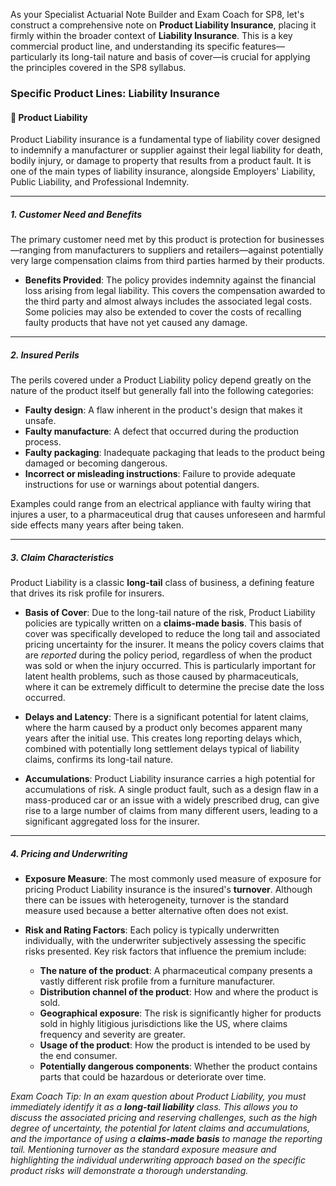 As your Specialist Actuarial Note Builder and Exam Coach for SP8, let's construct a comprehensive note on **Product Liability Insurance**, placing it firmly within the broader context of **Liability Insurance**. This is a key commercial product line, and understanding its specific features—particularly its long-tail nature and basis of cover—is crucial for applying the principles covered in the SP8 syllabus.

### **Specific Product Lines: Liability Insurance**

#### **🔸 Product Liability**

Product Liability insurance is a fundamental type of liability cover designed to indemnify a manufacturer or supplier against their legal liability for death, bodily injury, or damage to property that results from a product fault. It is one of the main types of liability insurance, alongside Employers' Liability, Public Liability, and Professional Indemnity.

---

##### **1\. Customer Need and Benefits**

The primary customer need met by this product is protection for businesses—ranging from manufacturers to suppliers and retailers—against potentially very large compensation claims from third parties harmed by their products.

* **Benefits Provided**: The policy provides indemnity against the financial loss arising from legal liability. This covers the compensation awarded to the third party and almost always includes the associated legal costs. Some policies may also be extended to cover the costs of recalling faulty products that have not yet caused any damage.

---

##### **2\. Insured Perils**

The perils covered under a Product Liability policy depend greatly on the nature of the product itself but generally fall into the following categories:

* **Faulty design**: A flaw inherent in the product's design that makes it unsafe.  
* **Faulty manufacture**: A defect that occurred during the production process.  
* **Faulty packaging**: Inadequate packaging that leads to the product being damaged or becoming dangerous.  
* **Incorrect or misleading instructions**: Failure to provide adequate instructions for use or warnings about potential dangers.

Examples could range from an electrical appliance with faulty wiring that injures a user, to a pharmaceutical drug that causes unforeseen and harmful side effects many years after being taken.

---

##### **3\. Claim Characteristics**

Product Liability is a classic **long-tail** class of business, a defining feature that drives its risk profile for insurers.

* **Basis of Cover**: Due to the long-tail nature of the risk, Product Liability policies are typically written on a **claims-made basis**. This basis of cover was specifically developed to reduce the long tail and associated pricing uncertainty for the insurer. It means the policy covers claims that are *reported* during the policy period, regardless of when the product was sold or when the injury occurred. This is particularly important for latent health problems, such as those caused by pharmaceuticals, where it can be extremely difficult to determine the precise date the loss occurred.

* **Delays and Latency**: There is a significant potential for latent claims, where the harm caused by a product only becomes apparent many years after the initial use. This creates long reporting delays which, combined with potentially long settlement delays typical of liability claims, confirms its long-tail nature.

* **Accumulations**: Product Liability insurance carries a high potential for accumulations of risk. A single product fault, such as a design flaw in a mass-produced car or an issue with a widely prescribed drug, can give rise to a large number of claims from many different users, leading to a significant aggregated loss for the insurer.

---

##### **4\. Pricing and Underwriting**

* **Exposure Measure**: The most commonly used measure of exposure for pricing Product Liability insurance is the insured's **turnover**. Although there can be issues with heterogeneity, turnover is the standard measure used because a better alternative often does not exist.

* **Risk and Rating Factors**: Each policy is typically underwritten individually, with the underwriter subjectively assessing the specific risks presented. Key risk factors that influence the premium include:

  * **The nature of the product**: A pharmaceutical company presents a vastly different risk profile from a furniture manufacturer.  
  * **Distribution channel of the product**: How and where the product is sold.  
  * **Geographical exposure**: The risk is significantly higher for products sold in highly litigious jurisdictions like the US, where claims frequency and severity are greater.  
  * **Usage of the product**: How the product is intended to be used by the end consumer.  
  * **Potentially dangerous components**: Whether the product contains parts that could be hazardous or deteriorate over time.

*Exam Coach Tip: In an exam question about Product Liability, you must immediately identify it as a **long-tail liability** class. This allows you to discuss the associated pricing and reserving challenges, such as the high degree of uncertainty, the potential for latent claims and accumulations, and the importance of using a **claims-made basis** to manage the reporting tail. Mentioning turnover as the standard exposure measure and highlighting the individual underwriting approach based on the specific product risks will demonstrate a thorough understanding.*

